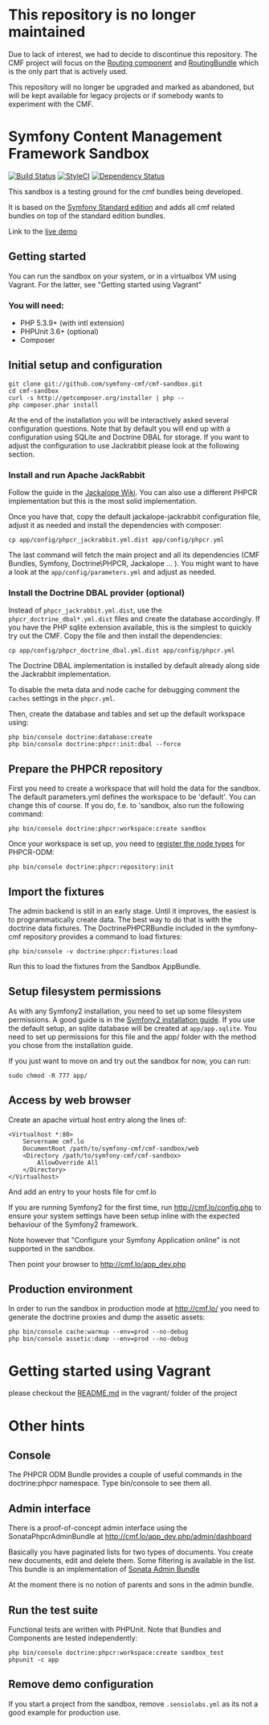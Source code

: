 # This repository is no longer maintained

Due to lack of interest, we had to decide to discontinue this repository. 
The CMF project will focus on the [Routing component](https://github.com/symfony-cmf/routing) and [RoutingBundle](https://github.com/symfony-cmf/routing-bundle) which is the only part that is actively used.

This repository will no longer be upgraded and marked as abandoned, but will be kept available for legacy projects or if somebody wants to experiment with the CMF.

# Symfony Content Management Framework Sandbox  

[![Build Status](https://travis-ci.org/symfony-cmf/cmf-sandbox.svg?branch=master)](https://travis-ci.org/symfony-cmf/cmf-sandbox)
[![StyleCI](https://styleci.io/repos/1316499/shield)](https://styleci.io/repos/1316499)
[![Dependency Status](https://www.versioneye.com/php/symfony-cmf:sandbox/badge.svg)](https://www.versioneye.com/php/symfony-cmf:sandbox)

This sandbox is a testing ground for the cmf bundles being developed.

It is based on the [Symfony Standard edition](https://github.com/symfony/symfony-standard) and adds all
cmf related bundles on top of the standard edition bundles.

Link to the [live demo](http://sandbox.cmf.symfony.com/)

## Getting started

You can run the sandbox on your system, or in a virtualbox VM using Vagrant. For the latter, see
"Getting started using Vagrant"

### You will need:

  * PHP 5.3.9+ (with intl extension)
  * PHPUnit 3.6+ (optional)
  * Composer

## Initial setup and configuration

    git clone git://github.com/symfony-cmf/cmf-sandbox.git
    cd cmf-sandbox
    curl -s http://getcomposer.org/installer | php --
    php composer.phar install

At the end of the installation you will be interactively asked several configuration
questions. Note that by default you will end up with a configuration using
SQLite and Doctrine DBAL for storage. If you want to adjust the configuration
to use Jackrabbit please look at the following section.

### Install and run Apache JackRabbit

Follow the guide in the [Jackalope Wiki](https://github.com/jackalope/jackalope/wiki/Running-a-jackrabbit-server).
You can also use a different PHPCR implementation but this is the most solid
implementation.

Once you have that, copy the default jackalope-jackrabbit configuration file,
adjust it as needed and install the dependencies with composer:

    cp app/config/phpcr_jackrabbit.yml.dist app/config/phpcr.yml

The last command will fetch the main project and all its dependencies (CMF
Bundles, Symfony, Doctrine\PHPCR, Jackalope ... ). You might want to have a look
at the ``app/config/parameters.yml`` and adjust as needed.

### Install the Doctrine DBAL provider (optional)

Instead of `phpcr_jackrabbit.yml.dist`, use the `phpcr_doctrine_dbal*.yml.dist`
files and create the database accordingly. If you have the PHP sqlite extension
available, this is the simplest to quickly try out the CMF. Copy the file
and then install the dependencies:

    cp app/config/phpcr_doctrine_dbal.yml.dist app/config/phpcr.yml

The Doctrine DBAL implementation is installed by default already along side the Jackrabbit implementation.

To disable the meta data and node cache for debugging comment the ``caches`` settings in the `phpcr.yml`.

Then, create the database and tables and set up the default workspace using:

    php bin/console doctrine:database:create
    php bin/console doctrine:phpcr:init:dbal --force

## Prepare the PHPCR repository

First you need to create a workspace that will hold the data for the sandbox.
The default parameters.yml defines the workspace to be 'default'. You can
change this of course. If you do, f.e. to 'sandbox, also run the following command:

    php bin/console doctrine:phpcr:workspace:create sandbox

Once your workspace is set up, you need to [register the node types](https://github.com/doctrine/phpcr-odm/wiki/Custom-node-type-phpcr%3Amanaged)
for PHPCR-ODM:

    php bin/console doctrine:phpcr:repository:init

## Import the fixtures

The admin backend is still in an early stage. Until it improves, the easiest is
to programmatically create data. The best way to do that is with the doctrine
data fixtures. The DoctrinePHPCRBundle included in the symfony-cmf repository
provides a command to load fixtures:

    php bin/console -v doctrine:phpcr:fixtures:load

Run this to load the fixtures from the Sandbox AppBundle.

## Setup filesystem permissions

As with any Symfony2 installation, you need to set up some filesystem permissions.
A good guide is in the [Symfony2 installation guide](http://symfony.com/doc/current/book/installation.html#configuration-and-setup).
If you use the default setup, an sqlite database will be created at `app/app.sqlite`.
You need to set up permissions for this file and the app/ folder with the method
you chose from the installation guide.

If you just want to move on and try out the sandbox for now, you can
run:

    sudo chmod -R 777 app/

## Access by web browser

Create an apache virtual host entry along the lines of:

    <Virtualhost *:80>
        Servername cmf.lo
        DocumentRoot /path/to/symfony-cmf/cmf-sandbox/web
        <Directory /path/to/symfony-cmf/cmf-sandbox>
            AllowOverride All
        </Directory>
    </Virtualhost>

And add an entry to your hosts file for cmf.lo

If you are running Symfony2 for the first time, run http://cmf.lo/config.php to ensure your system settings have been
setup inline with the expected behaviour of the Symfony2 framework.

Note however that "Configure your Symfony Application online" is not supported in the sandbox.

Then point your browser to http://cmf.lo/app_dev.php

## Production environment

In order to run the sandbox in production mode at http://cmf.lo/
you need to generate the doctrine proxies and dump the assetic assets:

    php bin/console cache:warmup --env=prod --no-debug
    php bin/console assetic:dump --env=prod --no-debug

# Getting started using Vagrant

please checkout the [README.md](vagrant) in the vagrant/ folder of the project

# Other hints

## Console

The PHPCR ODM Bundle provides a couple of useful commands in the doctrine:phpcr namespace.
Type bin/console to see them all.

## Admin interface

There is a proof-of-concept admin interface using the SonataPhpcrAdminBundle at
http://cmf.lo/app_dev.php/admin/dashboard

Basically you have paginated lists for two types of documents. You create new documents, edit and delete them.
Some filtering is available in the list. This bundle is an implementation of
[Sonata Admin Bundle](https://github.com/sonata-project/SonataAdminBundle)

At the moment there is no notion of parents and sons in the admin bundle.

## Run the test suite

Functional tests are written with PHPUnit. Note that Bundles and Components are tested independently:

    php bin/console doctrine:phpcr:workspace:create sandbox_test
    phpunit -c app


## Remove demo configuration

If you start a project from the sandbox, remove ```.sensiolabs.yml``` as its not a good example for production use.

